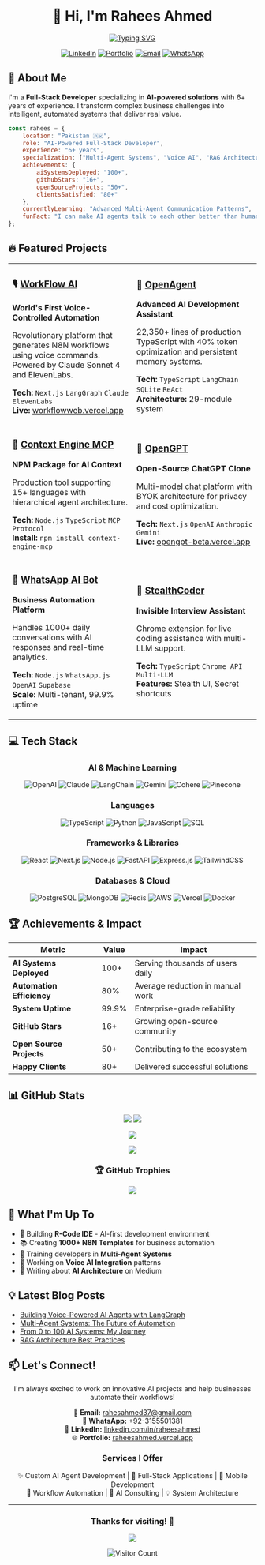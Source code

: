 <div align="center">
  
# 👋 Hi, I'm Rahees Ahmed

[![Typing SVG](https://readme-typing-svg.herokuapp.com?font=Fira+Code&weight=600&size=22&pause=1000&color=00D9FF&center=true&vCenter=true&random=false&width=600&lines=AI-Powered+Full-Stack+Developer;100%2B+Production+AI+Systems+Deployed;Building+Intelligent+Solutions+Since+2018;Multi-Agent+Systems+Expert)](https://git.io/typing-svg)

[![LinkedIn](https://img.shields.io/badge/LinkedIn-0077B5?style=for-the-badge&logo=linkedin&logoColor=white)](https://linkedin.com/in/raheesahmed)
[![Portfolio](https://img.shields.io/badge/Portfolio-FF5722?style=for-the-badge&logo=google-chrome&logoColor=white)](https://raheesahmed.vercel.app)
[![Email](https://img.shields.io/badge/Email-D14836?style=for-the-badge&logo=gmail&logoColor=white)](mailto:rahesahmed37@gmail.com)
[![WhatsApp](https://img.shields.io/badge/WhatsApp-25D366?style=for-the-badge&logo=whatsapp&logoColor=white)](https://wa.me/923155501381)

</div>

## 🚀 About Me

I'm a **Full-Stack Developer** specializing in **AI-powered solutions** with 6+ years of experience. I transform complex business challenges into intelligent, automated systems that deliver real value.

```javascript
const rahees = {
    location: "Pakistan 🇵🇰",
    role: "AI-Powered Full-Stack Developer",
    experience: "6+ years",
    specialization: ["Multi-Agent Systems", "Voice AI", "RAG Architecture", "Full-Stack Development"],
    achievements: {
        aiSystemsDeployed: "100+",
        githubStars: "16+",
        openSourceProjects: "50+",
        clientsSatisfied: "80+"
    },
    currentlyLearning: "Advanced Multi-Agent Communication Patterns",
    funFact: "I can make AI agents talk to each other better than humans do! 🤖"
};
```

## 🔥 Featured Projects

<table>
<tr>
<td width="50%">

### 🎙️ [WorkFlow AI](https://github.com/RaheesAhmed/WorkFlow-AI)
**World's First Voice-Controlled Automation**

Revolutionary platform that generates N8N workflows using voice commands. Powered by Claude Sonnet 4 and ElevenLabs.

**Tech:** `Next.js` `LangGraph` `Claude` `ElevenLabs`  
**Live:** [workflowweb.vercel.app](https://workflowweb.vercel.app)

</td>
<td width="50%">

### 🤖 [OpenAgent](https://github.com/RaheesAhmed/OpenAgent)
**Advanced AI Development Assistant**

22,350+ lines of production TypeScript with 40% token optimization and persistent memory systems.

**Tech:** `TypeScript` `LangChain` `SQLite` `ReAct`  
**Architecture:** 29-module system

</td>
</tr>
<tr>
<td width="50%">

### 🧠 [Context Engine MCP](https://github.com/RaheesAhmed/Context-Engine-MCP-Server)
**NPM Package for AI Context**

Production tool supporting 15+ languages with hierarchical agent architecture.

**Tech:** `Node.js` `TypeScript` `MCP Protocol`  
**Install:** `npm install context-engine-mcp`

</td>
<td width="50%">

### 💬 [OpenGPT](https://github.com/RaheesAhmed/OpenGPT)
**Open-Source ChatGPT Clone**

Multi-model chat platform with BYOK architecture for privacy and cost optimization.

**Tech:** `Next.js` `OpenAI` `Anthropic` `Gemini`  
**Live:** [opengpt-beta.vercel.app](https://opengpt-beta.vercel.app)

</td>
</tr>
<tr>
<td width="50%">

### 📱 [WhatsApp AI Bot](https://github.com/RaheesAhmed/WhatsApp-Bot)
**Business Automation Platform**

Handles 1000+ daily conversations with AI responses and real-time analytics.

**Tech:** `Node.js` `WhatsApp.js` `OpenAI` `Supabase`  
**Scale:** Multi-tenant, 99.9% uptime

</td>
<td width="50%">

### 👻 [StealthCoder](https://github.com/RaheesAhmed/StealthCoder)
**Invisible Interview Assistant**

Chrome extension for live coding assistance with multi-LLM support.

**Tech:** `TypeScript` `Chrome API` `Multi-LLM`  
**Features:** Stealth UI, Secret shortcuts

</td>
</tr>
</table>

## 💻 Tech Stack

<div align="center">

### AI & Machine Learning
![OpenAI](https://img.shields.io/badge/OpenAI-412991?style=flat&logo=openai&logoColor=white)
![Claude](https://img.shields.io/badge/Claude-191919?style=flat&logo=anthropic&logoColor=white)
![LangChain](https://img.shields.io/badge/LangChain-121212?style=flat&logo=chainlink&logoColor=white)
![Gemini](https://img.shields.io/badge/Gemini-4285F4?style=flat&logo=google&logoColor=white)
![Cohere](https://img.shields.io/badge/Cohere-FF6B6B?style=flat&logo=cohere&logoColor=white)
![Pinecone](https://img.shields.io/badge/Pinecone-000000?style=flat&logo=pinecone&logoColor=white)

### Languages
![TypeScript](https://img.shields.io/badge/TypeScript-007ACC?style=flat&logo=typescript&logoColor=white)
![Python](https://img.shields.io/badge/Python-3776AB?style=flat&logo=python&logoColor=white)
![JavaScript](https://img.shields.io/badge/JavaScript-F7DF1E?style=flat&logo=javascript&logoColor=black)
![SQL](https://img.shields.io/badge/SQL-4479A1?style=flat&logo=mysql&logoColor=white)

### Frameworks & Libraries
![React](https://img.shields.io/badge/React-20232A?style=flat&logo=react&logoColor=61DAFB)
![Next.js](https://img.shields.io/badge/Next.js-000000?style=flat&logo=next.js&logoColor=white)
![Node.js](https://img.shields.io/badge/Node.js-43853D?style=flat&logo=node.js&logoColor=white)
![FastAPI](https://img.shields.io/badge/FastAPI-005571?style=flat&logo=fastapi&logoColor=white)
![Express.js](https://img.shields.io/badge/Express.js-404D59?style=flat&logo=express&logoColor=white)
![TailwindCSS](https://img.shields.io/badge/Tailwind-38B2AC?style=flat&logo=tailwind-css&logoColor=white)

### Databases & Cloud
![PostgreSQL](https://img.shields.io/badge/PostgreSQL-316192?style=flat&logo=postgresql&logoColor=white)
![MongoDB](https://img.shields.io/badge/MongoDB-4EA94B?style=flat&logo=mongodb&logoColor=white)
![Redis](https://img.shields.io/badge/Redis-DC382D?style=flat&logo=redis&logoColor=white)
![AWS](https://img.shields.io/badge/AWS-232F3E?style=flat&logo=amazon-aws&logoColor=white)
![Vercel](https://img.shields.io/badge/Vercel-000000?style=flat&logo=vercel&logoColor=white)
![Docker](https://img.shields.io/badge/Docker-2496ED?style=flat&logo=docker&logoColor=white)

</div>

## 🏆 Achievements & Impact

<div align="center">

| Metric | Value | Impact |
|--------|-------|--------|
| **AI Systems Deployed** | 100+ | Serving thousands of users daily |
| **Automation Efficiency** | 80% | Average reduction in manual work |
| **System Uptime** | 99.9% | Enterprise-grade reliability |
| **GitHub Stars** | 16+ | Growing open-source community |
| **Open Source Projects** | 50+ | Contributing to the ecosystem |
| **Happy Clients** | 80+ | Delivered successful solutions |

</div>

## 📊 GitHub Stats

<div align="center">
  
![](https://github-readme-stats.vercel.app/api?username=RaheesAhmed&theme=react&hide_border=false&include_all_commits=true&count_private=true)
![](https://github-readme-streak-stats.herokuapp.com/?user=RaheesAhmed&theme=react&hide_border=false)
  
![](https://github-readme-stats.vercel.app/api/top-langs/?username=RaheesAhmed&theme=react&hide_border=false&include_all_commits=true&count_private=true&layout=compact)

![](https://github-readme-activity-graph.vercel.app/graph?username=RaheesAhmed&theme=react-dark&hide_border=false&area=true)

### 🏆 GitHub Trophies
![](https://github-profile-trophy.vercel.app/?username=RaheesAhmed&theme=discord&no-frame=false&no-bg=false&margin-w=4)

</div>

## 🎯 What I'm Up To

- 🔨 Building **R-Code IDE** - AI-first development environment
- 📚 Creating **1000+ N8N Templates** for business automation
- 🤝 Training developers in **Multi-Agent Systems**
- 🚀 Working on **Voice AI Integration** patterns
- 📖 Writing about **AI Architecture** on Medium

## 💡 Latest Blog Posts

<!-- BLOG-POST-LIST:START -->
- [Building Voice-Powered AI Agents with LangGraph](https://dev.to/raheesahmed)
- [Multi-Agent Systems: The Future of Automation](https://medium.com/@raheesahmed)
- [From 0 to 100 AI Systems: My Journey](https://dev.to/raheesahmed)
- [RAG Architecture Best Practices](https://medium.com/@raheesahmed)
<!-- BLOG-POST-LIST:END -->

## 📫 Let's Connect!

<div align="center">

I'm always excited to work on innovative AI projects and help businesses automate their workflows!

📧 **Email:** rahesahmed37@gmail.com  
📱 **WhatsApp:** +92-3155501381  
💼 **LinkedIn:** [linkedin.com/in/raheesahmed](https://linkedin.com/in/raheesahmed)  
🌐 **Portfolio:** [raheesahmed.vercel.app](https://raheesahmed.vercel.app)

### Services I Offer

✨ Custom AI Agent Development | 🚀 Full-Stack Applications | 📱 Mobile Development  
🤖 Workflow Automation | 🧠 AI Consulting | 💡 System Architecture

</div>

---

<div align="center">

### Thanks for visiting! 👋

![](https://quotes-github-readme.vercel.app/api?type=horizontal&theme=radical)

![Visitor Count](https://profile-counter.glitch.me/RaheesAhmed/count.svg)

</div>
